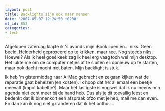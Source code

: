 ```yaml
---
layout: post
title: Backlights zijn ook maar mensen
date: '2007-05-07 12:26:50 +0200'
mt_id: 853
categories:
- tech
---
```

Afgelopen zaterdag klapte ik 's avonds mijn iBook open en... niks. Geen beeld. Helderheid geprobeerd op te krikken, maar nee. Nog steeds niks. Hoewel? Als ik heel goed keek zag ik heel erg vaag toch wel mijn desktop. Het lukte me om de computer netjes af te sluiten en opnieuw op te starten, maar ook dacht mocht niet baten. Mijn backlight is stuk.

Ik heb 'm gistermiddag naar A-Mac gebracht en ze gaan kijken wat de reparatie gaat behelzen (en kosten). Ik hoop dat het allemaal een beetje meevalt (kapot kabeltje?). Maar het lastigste is nog wel dat ik nu ineens m'n agenda niet echt meer bij de hand heb. Dus als je dit toevallig leest en bedenkt dat ik binnenkort een afspraak ofzo met je heb, mail me dan even. En dan kan ik nog niet garanderen dat ik het onthou...
